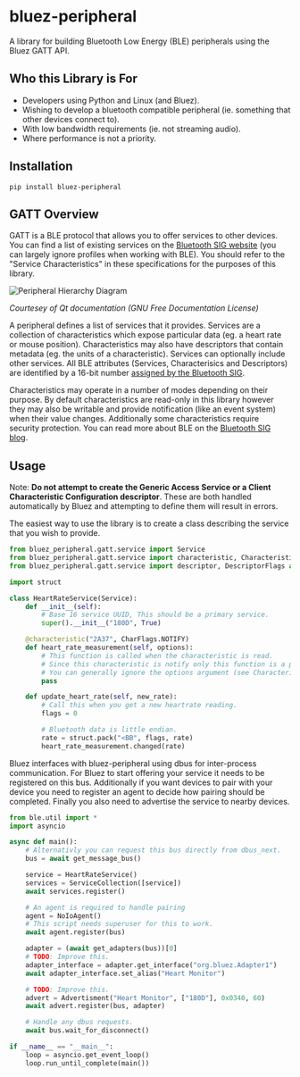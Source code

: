 # bluez-peripheral

A library for building Bluetooth Low Energy (BLE) peripherals using the Bluez GATT API.

## Who this Library is For

- Developers using Python and Linux (and Bluez).
- Wishing to develop a bluetooth compatible peripheral (ie. something that other devices connect to).
- With low bandwidth requirements (ie. not streaming audio).
- Where performance is not a priority.

## Installation

`pip install bluez-peripheral`

## GATT Overview

GATT is a BLE protocol that allows you to offer services to other devices. 
You can find a list of existing services on the [Bluetooth SIG website](https://www.bluetooth.com/specifications/specs/) (you can largely ignore profiles when working with BLE). You should refer to the "Service Characteristics" in these specifications for the purposes of this library.

![Peripheral Hierarchy Diagram](https://doc.qt.io/qt-5/images/peripheral-structure.png)

*Courtesey of Qt documentation (GNU Free Documentation License)*

A peripheral defines a list of services that it provides. Services are a collection of characteristics which expose particular data (eg. a heart rate or mouse position). Characteristics may also have descriptors that contain metadata (eg. the units of a characteristic). Services can optionally include other services. All BLE attributes (Services, Characterisics and Descriptors) are identified by a 16-bit number [assigned by the Bluetooth SIG](https://www.bluetooth.com/specifications/assigned-numbers/).

Characteristics may operate in a number of modes depending on their purpose. By default characteristics are read-only in this library however they may also be writable and provide notification (like an event system) when their value changes. Additionally some characteristics require security protection. You can read more about BLE on the [Bluetooth SIG blog](https://www.bluetooth.com/blog/a-developers-guide-to-bluetooth/).

## Usage

Note: **Do not attempt to create the Generic Access Service or a Client Characteristic Configuration descriptor**. These are both handled automatically by Bluez and attempting to define them will result in errors.

The easiest way to use the library is to create a class describing the service that you wish to provide.
```python
from bluez_peripheral.gatt.service import Service
from bluez_peripheral.gatt.service import characteristic, CharacteristicFlags as CharFlags
from bluez_peripheral.gatt.service import descriptor, DescriptorFlags as DescFlags

import struct

class HeartRateService(Service):
    def __init__(self):
        # Base 16 service UUID, This should be a primary service.
        super().__init__("180D", True)

    @characteristic("2A37", CharFlags.NOTIFY)
    def heart_rate_measurement(self, options):
        # This function is called when the characteristic is read.
        # Since this characteristic is notify only this function is a placeholder.
        # You can generally ignore the options argument (see CharacteristicReadOptions).
        pass

    def update_heart_rate(self, new_rate):
        # Call this when you get a new heartrate reading.
        flags = 0

        # Bluetooth data is little endian.
        rate = struct.pack("<BB", flags, rate)
        heart_rate_measurement.changed(rate)

```
Bluez interfaces with bluez-peripheral using dbus for inter-process communication. For Bluez to start offering your service it needs to be registered on this bus. Additionally if you want devices to pair with your device you need to register an agent to decide how pairing should be completed. Finally you also need to advertise the service to nearby devices.
```python
from ble.util import *
import asyncio

async def main():
    # Alternativly you can request this bus directly from dbus_next.
    bus = await get_message_bus()

    service = HeartRateService()
    services = ServiceCollection([service])
    await services.register()

    # An agent is required to handle pairing 
    agent = NoIoAgent()
    # This script needs superuser for this to work.
    await agent.register(bus)

    adapter = (await get_adapters(bus))[0]
    # TODO: Improve this.
    adapter_interface = adapter.get_interface("org.bluez.Adapter1")
    await adapter_interface.set_alias("Heart Monitor")

    # TODO: Improve this.
    advert = Advertisment("Heart Monitor", ["180D"], 0x0340, 60)
    await advert.register(bus, adapter)

    # Handle any dbus requests.
    await bus.wait_for_disconnect()

if __name__ == "__main__":
    loop = asyncio.get_event_loop()
    loop.run_until_complete(main())
``` 
